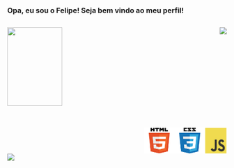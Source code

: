 ### Opa, eu sou o Felipe! Seja bem vindo ao meu perfil!
  
  ##
  
<div>
  <img height="180em" width="50%" src="https://github-readme-stats.vercel.app/api?username=Felipe-Laskos&show_icons=true&theme=prussian&include_all_commits=true&count_private=true"/>
  <img height="180em" src="https://github-readme-stats.vercel.app/api/top-langs/?username=Felipe-Laskos&langs_count=7&theme=prussian" align="right"/>
</div>

  ##

<div style="display: inline_block"><br>
      <img src="https://github.com/devicons/devicon/blob/master/icons/javascript/javascript-original.svg" height="60" width="50" align="right"/>
      <img src="https://github.com/devicons/devicon/blob/master/icons/css3/css3-original-wordmark.svg" height="60" width="70" align="right"/>
      <img src="https://github.com/devicons/devicon/blob/master/icons/html5/html5-original-wordmark.svg" height="60" width="70" align="right"/>
      <img src="https://66.media.tumblr.com/tumblr_mairkuw6QB1rfjowdo1_500.gif" width="400px" align="left"/>
</div>

